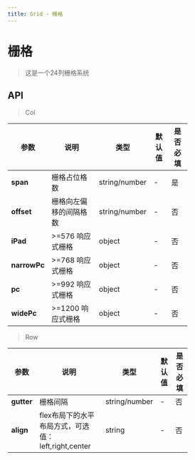 ```yaml
---
title: Grid - 栅格
---
```

# 栅格


>这是一个24列栅格系统

<ClientOnly>
<template>
<Container title="基础">
    <template #list>
        <s-row class="row">
            <s-col class="item" span="24">col-24</s-col>
        </s-row>
        <s-row class="row">
            <s-col class="item" span="4">col-4</s-col>
            <s-col class="item" span="8">col-8</s-col>
            <s-col class="item" span="12">col-12</s-col>
        </s-row>
        <s-row class="row">
            <s-col class="item" span="6">col-6</s-col>
            <s-col class="item" span="6">col-6</s-col>
            <s-col class="item" span="6">col-6</s-col>
            <s-col class="item" span="6">col-6</s-col>
        </s-row>
    </template>
<template #code>

  ```vue
<template>

    <!--span 控制占比-->
    <Row>
      <Col class="item" span="24">col-24</Col>
    </Row>

    <Row>
        <Col class="item" span="4">col-4</Col>
        <Col class="item" span="8">col-8</Col>
        <Col class="item" span="12">col-12</Col>
    </Row>
    
    <Row>
        <Col class="item" span="6">col-6</Col>
        <Col class="item" span="6">col-6</Col>
        <Col class="item" span="6">col-6</Col>
        <Col class="item" span="6">col-6</Col>
    </Row>

</template>


<script>
import {Col,Row} from 'sim-ui-use';
import 'sim-ui-use/dist/index.css'
  export default {
    components: {Row,Col},
  };
</script>


<style lang="scss" scoped>
* {
  box-sizing: border-box;
}

%colitem{
  min-height: 40px;
  line-height: 40px;
  text-align: center;
  margin-bottom: 1em;
  color: #fff;
}

.item:nth-child(odd){
@extend %colitem;
background: #81d2ad;
}

.item:nth-child(even){
@extend %colitem;
  background: #3eaf7c;
}
</style>
  ```
</template>
</Container>
</template>

<template>
<Container title="占比偏移">
    <template #list>
        <s-row class="row">
            <s-col class="item" span="2" offset="2">col-2</s-col>
            <s-col class="item" span="6" offset="2">col-6</s-col>
            <s-col class="item" span="10" offset="2">col-10</s-col>
        </s-row>
        <s-row class="row">
            <s-col class="item" span="6">col-6</s-col>
            <s-col class="item" span="4" offset="2">col-4</s-col>
            <s-col class="item" span="6">col-6</s-col>
            <s-col class="item" span="6">col-6</s-col>
        </s-row>
    </template>
<template #code>

  ```vue
<template>

    <!--span 控制占比-->
    <!--offset 控制偏移比例-->
    <Row>
        <Col class="item" span="2" offset="2">col-2</Col>
        <Col class="item" span="6" offset="2">col-6</Col>
        <Col class="item" span="10" offset="2">col-10</Col>
    </Row>
    
    <Row>
        <Col class="item" span="6">col-6</Col>
        <Col class="item" span="4" offset="2">col-4</Col>
        <Col class="item" span="6">col-6</Col>
        <Col class="item" span="6">col-6</Col>
    </Row>


</template>


<script>
  import {Col,Row} from 'sim-ui-use';
  import 'sim-ui-use/dist/index.css'
  export default {
    components: {Row,Col}
  };
</script>


<style lang="scss" scoped>
* {
  box-sizing: border-box;
}

%colitem{
  min-height: 40px;
  line-height: 40px;
  text-align: center;
  margin-bottom: 1em;
  color: #fff;
}

.item:nth-child(odd){
@extend %colitem;
background: #81d2ad;
}

.item:nth-child(even){
@extend %colitem;
  background: #3eaf7c;
}
</style>
  ```
</template>
</Container>
</template>

<template>
<Container title="随意间隔">
    <template #list>
        <s-row gutter="30" class="row">
            <s-col span="4" class="s-col"><div>col-4</div></s-col>
            <s-col span="8" class="s-col"><div>col-8</div></s-col>
            <s-col span="12" class="s-col"><div>col-12</div></s-col>
        </s-row>
        <s-row gutter="10" class="row">
            <s-col span="6" class="s-col"><div>col-6</div></s-col>
            <s-col span="6" class="s-col"><div>col-6</div></s-col>
            <s-col span="6" class="s-col"><div>col-6</div></s-col>
            <s-col span="6" class="s-col"><div>col-6</div></s-col>
        </s-row>
    </template>
<template #code>

  ```vue
<template>

    <!--span 控制占比-->
    <!--gutter 控制padding间隔-->
    <template #list>
        <Row gutter="30">
            <Col span="4" class="item"><div>col-4</div></Col>
            <Col span="8" class="item"><div>col-8</div></Col>
            <Col span="12" class="item"><div>col-12</div></Col>
        </Row>
        <Row gutter="10">
            <Col span="6" class="item"><div>col-6</div></Col>
            <Col span="6" class="item"><div>col-6</div></Col>
            <Col span="6" class="item"><div>col-6</div></Col>
            <Col span="6" class="item"><div>col-6</div></Col>
        </Row>
    </template>

</template>


<script>
  import {Col,Row} from 'sim-ui-use';
  import 'sim-ui-use/dist/index.css'
  export default {
    components: {Row,Col}
  };
</script>


<style lang="scss" scoped>
* {
  box-sizing: border-box;
}

%colitem{
  min-height: 40px;
  line-height: 40px;
  text-align: center;
  margin-bottom: 1em;
  color: #fff;
}

.item:nth-child(odd){
    div{
        @extend %colitem;
        background: #81d2ad;
    }
}

.item:nth-child(even){
    div{
        @extend %colitem;
        background: #3eaf7c;
    }
}
</style>
  ```
</template>
</Container>
</template>

<template>
<Container title="flex布局">
    <template #list>
        <s-row align="left" class="row">
            <s-col class="item" span="4">left-4</s-col>
            <s-col class="item" span="8">left-8</s-col>
            <s-col class="item" span="8">left-8</s-col>
        </s-row>
        <s-row align="center" class="row">
            <s-col class="item" span="4">center-4</s-col>
            <s-col class="item" span="8">center-8</s-col>
        </s-row>
        <s-row gutter="10"  align="right" class="row">
            <s-col class="item" span="4">right-4</s-col>
            <s-col class="item" span="4">right-4</s-col>
            <s-col class="item" span="4">right-4</s-col>
            <s-col class="item" span="4">right-4</s-col>
        </s-row>
    </template>
<template #code>

  ```vue
<template>

    <!--span 控制占比-->
    <!--gutter 控制padding间隔-->
    <!--align 控制排列位置-->
    <Row align="left">
        <Col class="item" span="4">left-4</Col>
        <Col class="item" span="8">left-8</Col>
        <Col class="item" span="8">left-8</Col>
    </Row>

    <Row align="center">
        <Col class="item" span="4">center-4</Col>
        <Col class="item" span="8">center-8</Col>
    </Row>

    <Row gutter="10"  align="right">
        <Col class="item" span="4">right-4</Col>
        <Col class="item" span="4">right-4</Col>
        <Col class="item" span="4">right-4</Col>
        <Col class="item" span="4">right-4</Col>
    </Row>

</template>

<script>
  import {Col,Row} from 'sim-ui-use';
  import 'sim-ui-use/dist/index.css'
  export default {
    components: {Row,Col}
  };
</script>


<style lang="scss" scoped>
* {
  box-sizing: border-box;
}

%colitem{
  min-height: 40px;
  line-height: 40px;
  text-align: center;
  margin-bottom: 1em;
  color: #fff;
}

.item:nth-child(odd){
@extend %colitem;
background: #81d2ad;
}

.item:nth-child(even){
@extend %colitem;
  background: #3eaf7c;
}
</style>
  ```
</template>
</Container>
</template>

<template>
<Container title="响应式（默认为手机样式）">
    <template #list>
        <s-row class="row">
            <s-col class="item" span="24" :iPad="{span:12}" :narrowPc="{span:1}" :pc="{span:13}" :widePc="{span:1}"
            ></s-col>
            <s-col class="item" span="24" :iPad="{span:12}" :narrowPc="{span:6}" :pc="{span:1}" :widePc="{span:8}"
            ></s-col>
            <s-col class="item" span="24" :iPad="{span:12}" :narrowPc="{span:17}" :pc="{span:10}" :widePc="{span:15}"
            ></s-col>
        </s-row>
        <s-row class="row">
            <s-col class="item" span="6" :pc="{span:2}"></s-col>
            <s-col class="item" span="4" offset="2" :pc="{span:2}"></s-col>
            <s-col class="item" span="6" :pc="{span:8}"></s-col>
            <s-col class="item" span="6" :pc="{span:10}"></s-col>
        </s-row>
    </template>
<template #code>

  ```vue
<template>

    <!--span 控制占比-->
    <!--offset 控制偏移比例-->
    <Row>
        <Col class="item" span="24" 
                              :iPad="{span:12}" 
                              :narrowPc="{span:1}" 
                              :pc="{span:13}" 
                              :widePc="{span:1}"
        ></Col>
        <Col class="item" span="24" 
                              :iPad="{span:12}" 
                              :narrowPc="{span:6}" 
                              :pc="{span:1}" 
                              :widePc="{span:8}"
        ></Col>
        <Col class="item" span="24" 
                              :iPad="{span:12}" 
                              :narrowPc="{span:17}" 
                              :pc="{span:10}" 
                              :widePc="{span:15}"
        ></Col>
    </Row>
    
    <Row>
        <Col class="item" span="6" :pc="{span:2}">col-6</Col>
        <Col class="item" span="4" offset="2" :pc="{span:2}">col-4</Col>
        <Col class="item" span="6" :pc="{span:8}">col-6</Col>
        <Col class="item" span="6" :pc="{span:10}">col-6</Col>
    </Row>


</template>


<script>
  import {Col,Row} from 'sim-ui-use';
  import 'sim-ui-use/dist/index.css'
  export default {
    components: {Row,Col}
  };
</script>


<style lang="scss" scoped>
* {
  box-sizing: border-box;
}

%colitem{
  min-height: 40px;
  line-height: 40px;
  text-align: center;
  margin-bottom: 1em;
  color: #fff;
}

.item:nth-child(odd){
@extend %colitem;
background: #81d2ad;
}

.item:nth-child(even){
@extend %colitem;
  background: #3eaf7c;
}
</style>
  ```
</template>
</Container>
</template>
</ClientOnly>



<script>
  import Row from '../../src/components/grid/Row.vue';
  import Col from '../../src/components/grid/Col.vue';
  export default {
    components: {
    's-row':Row,
    's-col':Col,
    },
        data() {
          return {
            value: '双向绑定',
            }
        }
  };
</script>
<style lang="scss" scoped>

* {
  box-sizing: border-box;
}
.row{
    margin-bottom: 1em;
}

%colitem{
  min-height: 40px;
  line-height: 40px;
  text-align: center;

  color: #fff;
}

.item:nth-child(odd){
@extend %colitem;
background: #81d2ad;
}

.item:nth-child(even){
@extend %colitem;
background: #3eaf7c;
}
.s-col:nth-child(odd)
    div{
        @extend %colitem;
        background: #81d2ad;
     }

.s-col:nth-child(even)
    div{
        @extend %colitem;
         background: #3eaf7c;
     }

</style>


## API

>Col

|    参数      | 说明 | 类型 | 默认值 | 是否必填 |
| ----------   | ---  | ---- | ----- | ----|
| **span**         | 栅格占位格数  | string/number | - | 是 |
| **offset** | 栅格向左偏移的间隔格数  | string/number | - | 否 |          
| **iPad**      | >=576 响应式栅格  | object | - | 否 |
| **narrowPc**     | >=768 响应式栅格  | object | -| 否 |
| **pc**     | >=992 响应式栅格  | object | -| 否 |
| **widePc**     | >=1200 响应式栅格  | object | -| 否 |

>Row

|    参数      | 说明 | 类型 | 默认值 | 是否必填 |
| ----------   | ---  | ---- | ------ | ----|
| **gutter**         | 栅格间隔  | string/number | - | 否 |
| **align** | flex布局下的水平布局方式，可选值：left,right,center  | string | - | 否 |          

